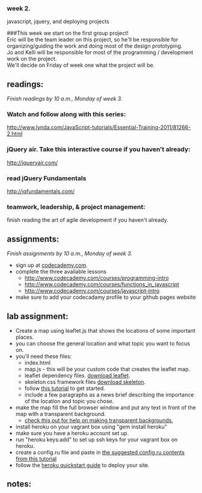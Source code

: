 ### week 2.
javascript, jquery, and deploying projects


###This week we start on the first group project!  
Eric will be the team leader on this project, so he'll be responsible for organizing/guiding the work and doing most of the design prototyping.  
Jo and Kelli will be responsible for most of the programming / development work on the project.  
We'll decide on Friday of week one what the project will be.

## readings:
_Finish readings by 10 a.m., Monday of week 3._

### Watch and follow along with this series:
http://www.lynda.com/JavaScript-tutorials/Essential-Training-2011/81266-2.html

### jQuery air. Take this interactive course if you haven't already:
http://jqueryair.com/

### read jQuery Fundamentals
http://jqfundamentals.com/

### teamwork, leadership, & project management:
finish reading the art of agile development if you haven't already.

## assignments:
_Finish assignments by 10 a.m., Monday of week 3._

- sign up at [codecademy.com](http://codecademy.com).
- complete the three available lessons
  - http://www.codecademy.com/courses/programming-intro
  - http://www.codecademy.com/courses/functions_in_javascript
  - http://www.codecademy.com/courses/javascript-intro
- make sure to add your codecadamy profile to your github pages website

## lab assignment:  
- Create a map using leaflet.js that shows the locations of some important places.  
- you can choose the general location and what topic you want to focus on.  
- you'll need these files:  
  - index.html  
  - map.js - this will be your custom code that creates the leaflet map.  
  - leaflet dependency files. [download leaflet](http://leaflet.cloudmade.com/).  
  - skeleton css framework files [download skeleton]().  
  - follow [this tutorial](http://leaflet.cloudmade.com/examples/quick-start.html) to get started.  
  - include a few paragraphs as a news brief describing the importance of the location and topic you chose.  
- make the map fill the full browser window and put any text in front of the map with a transparent background.
  - [check this out for help on making transparent backgrounds.](http://www.css3.info/introduction-opacity-rgba/)
- install heroku on your vagrant box using "gem install heroku"
- make sure you have a heroku account set up.
- run "heroku keys:add" to set up ssh keys for your vagrant box on heroku.
- create a config.ru file and paste in [the suggested config.ru contents from this tutorial](http://devcenter.heroku.com/articles/static-sites-on-heroku)
- follow the [heroku quickstart guide](http://devcenter.heroku.com/articles/quickstart) to deploy your site.

## notes:  

